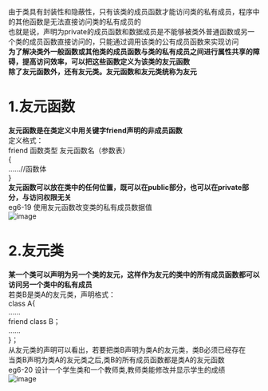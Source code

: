 由于类具有封装性和隐蔽性，只有该类的成员函数才能访问类的私有成员，程序中的其他函数是无法直接访问类的私有成员的  
也就是说，声明为private的成员函数和数据成员是不能够被类外普通函数或另一个类的成员函数直接访问的，只能通过调用该类的公有成员函数来实现访问  
**为了解决类外一般函数或其他类的成员函数与类的私有成员之间进行属性共享的障碍，提高访问效率，可以把这些函数定义为该类的友元函数**  
**除了友元函数外，还有友元类。友元函数和友元类统称为友元**  
# 1.友元函数
**友元函数是在类定义中用关键字friend声明的非成员函数**  
定义格式：  
friend 函数类型 友元函数名（参数表）  
{  
……//函数体  
}  
**友元函数可以放在类中的任何位置，既可以在public部分，也可以在private部分，与访问权限无关**  
eg6-19 使用友元函数改变类的私有成员数据值  
![image](https://user-images.githubusercontent.com/77609544/113501272-64744680-9556-11eb-9035-fbfd1133640e.png)
# 2.友元类
**某一个类可以声明为另一个类的友元，这样作为友元的类中的所有成员函数都可以访问另一个类中的私有成员**  
若类B是类A的友元类，声明格式：  
class A{  
……  
friend class B；  
……  
}；  
从友元类的声明可以看出，若要把类B声明为类A的友元类，类B必须已经存在　　
当类B声明为类A的友元类之后,类B的所有成员函数都是类A的友元函数  
eg6-20 设计一个学生类和一个教师类,教师类能修改并显示学生的成绩  
![image](https://user-images.githubusercontent.com/77609544/113501505-195b3300-9558-11eb-8844-ddb8fc68f416.png)
